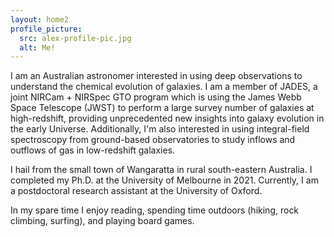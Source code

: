 ```yaml
---
layout: home2
profile_picture:
  src: alex-profile-pic.jpg
  alt: Me!
---
```


<p>
I am an Australian astronomer interested in using deep observations to understand the chemical evolution of galaxies. I am a member of JADES, a joint NIRCam + NIRSpec GTO program which is using the James Webb Space Telescope (JWST) to perform a large survey number of galaxies at high-redshift, providing unprecedented new insights into galaxy evolution in the early Universe. Additionally, I'm also interested in using integral-field spectroscopy from ground-based observatories to study inflows and outflows of gas in low-redshift galaxies.
</p>

<p>
I hail from the small town of Wangaratta in rural south-eastern Australia. I completed my Ph.D. at the University of Melbourne in 2021. Currently, I am a postdoctoral research assistant at the University of Oxford.
</p>

<p>
In my spare time I enjoy reading, spending time outdoors (hiking, rock climbing, surfing), and playing board games.
</p>

